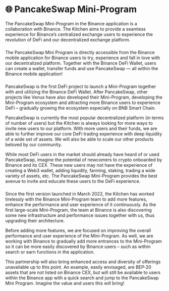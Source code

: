 # 🌐 PancakeSwap Mini-Program

The PancakeSwap Mini-Program in the Binance application is a collaboration with Binance. The Kitchen aims to provide a seamless experience for Binance’s centralized exchange users to experience the revolution of DeFi and our decentralized exchange platform.

### &#x20;<a href="#what-is-a-binance-mini-program" id="what-is-a-binance-mini-program"></a>

The PancakeSwap Mini Program is directly accessible from the Binance mobile application for Binance users to try, experience and fall in love with our decentralized platform. Together with the Binance DeFi Wallet, users can create a wallet, transfer funds and use PancakeSwap — all within the Binance mobile application!

### &#x20;<a href="#why-is-this-important-for-pancakeswap" id="why-is-this-important-for-pancakeswap"></a>

PancakeSwap is the first DeFi project to launch a Mini-Program together with and utilizing the Binance DeFi Wallet. After PancakeSwap, other projects like Venus have also developed their Mini-Program, developing the Mini-Program ecosystem and attracting more Binance users to experience DeFi – gradually growing the ecosystem especially on BNB Smart Chain.

PancakeSwap is currently the most popular decentralized platform (in terms of number of users) but the Kitchen is always looking for more ways to invite new users to our platform. With more users and their funds, we are able to further improve our core DeFi trading experience with deep liquidity of a wide set of assets. We will also be able to scale our other products beloved by our community.

While most DeFi users in the market should already have heard of or used PancakeSwap, imagine the potential of newcomers to crypto onboarded by Binance and its CEX. These new users may not have the experience of creating a Web3 wallet, adding liquidity, farming, staking, trading a wide variety of assets, etc. The PancakeSwap Mini-Program provides the best avenue to invite and educate these users to the DeFi experience.

### &#x20;<a href="#future-development" id="future-development"></a>

Since the first version launched in March 2022, the Kitchen has worked tirelessly with the Binance Mini-Program team to add more features, enhance the performance and user experience of it continuously. As the first large-scale Mini-Program, the team at Binance is also discovering some new infrastructure and performance issues together with us, thus upgrading their architecture.

Before adding more features, we are focused on improving the overall performance and user experience of the Mini-Program. As well, we are working with Binance to gradually add more entrances to the Mini-Program so it can be more easily discovered by Binance users – such as within search or earn functions in the application.

This partnership will also bring enhanced access and diversity of offerings unavailable up to this point. An example, easily envisaged, are BEP-20 assets that are not listed on Binance CEX, but will still be available to users within the Binance app with a quick search and jump to the PancakeSwap Mini Program. Imagine the value and users this will bring!
